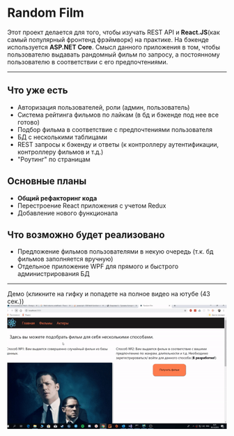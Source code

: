 ﻿# Random Film
Этот проект делается для того, чтобы изучать REST API и **React.JS**(как самый популярный фронтенд фрэймворк) на практике. На бэкенде используется **ASP.NET Core**. 
Смысл данного приложения в том, чтобы пользователю выдавать рандомный фильм по запросу, а постоянному пользователю в соответствии с его предпочтениями.

____
## Что уже есть
  - Авторизация пользователей, роли (админ, пользователь)
  - Система рейтинга фильмов по лайкам (в бд и бэкенде под нее все готово)
  - Подбор фильма в соответствие с предпочтениями пользователя
  - БД с несколькими таблицами
  - REST запросы к бэкенду и ответы (к контроллеру аутентификации, контроллеру фильмов и т.д.)
  - "Роутинг" по страницам
  
## Основные планы
  - **Общий рефакторинг кода**
  - Перестроение React приложения с учетом Redux
  - Добавление нового функционала
  
## Что возможно будет реализовано
  - Предложение фильмов пользователями в некую очередь (т.к. бд фильмов заполняется вручную)
  - Отдельное приложение WPF для прямого и быстрого администрирования БД
____
Демо (кликните на гифку и попадете на полное видео на ютубе (43 сек.))
[![Demo-RandomFilms](demo.gif)](https://youtu.be/8y9Ci9oYs-o)
